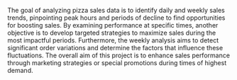 The goal of analyzing pizza sales data is to identify daily and weekly sales trends, pinpointing peak hours and periods of decline to find opportunities for boosting sales. 
By examining performance at specific times, another objective is to develop targeted strategies to maximize sales during the most impactful periods. 
Furthermore, the weekly analysis aims to detect significant order variations and determine the factors that influence these fluctuations. 
The overall aim of this project is to enhance sales performance through marketing strategies or special promotions during times of highest demand.
